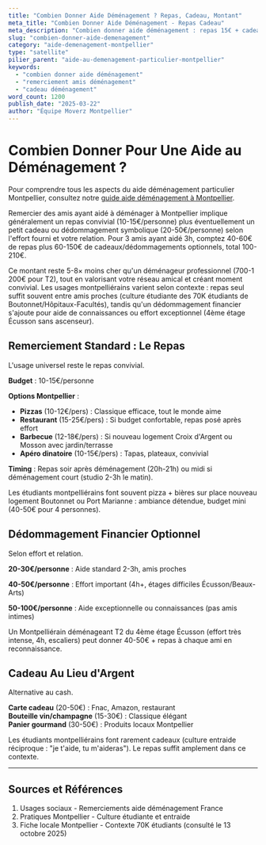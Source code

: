 ```yaml
---
title: "Combien Donner Aide Déménagement ? Repas, Cadeau, Montant"
meta_title: "Combien Donner Aide Déménagement - Repas Cadeau"
meta_description: "Combien donner aide déménagement : repas 15€ + cadeau 20-50€/personne. Usages, remerciements."
slug: "combien-donner-aide-demenagement"
category: "aide-demenagement-montpellier"
type: "satellite"
pilier_parent: "aide-au-demenagement-particulier-montpellier"
keywords:
  - "combien donner aide déménagement"
  - "remerciement amis déménagement"
  - "cadeau déménagement"
word_count: 1200
publish_date: "2025-03-22"
author: "Équipe Moverz Montpellier"
---
```


# Combien Donner Pour Une Aide au Déménagement ?


Pour comprendre tous les aspects du aide déménagement particulier Montpellier, consultez notre [guide aide déménagement à Montpellier](/blog/aide-demenagement-particulier-montpellier/aide-demenagement-particulier-montpellier).


Remercier des amis ayant aidé à déménager à Montpellier implique généralement un repas convivial (10-15€/personne) plus éventuellement un petit cadeau ou dédommagement symbolique (20-50€/personne) selon l'effort fourni et votre relation. Pour 3 amis ayant aidé 3h, comptez 40-60€ de repas plus 60-150€ de cadeaux/dédommagements optionnels, total 100-210€.

Ce montant reste 5-8× moins cher qu'un déménageur professionnel (700-1 200€ pour T2), tout en valorisant votre réseau amical et créant moment convivial. Les usages montpelliérains varient selon contexte : repas seul suffit souvent entre amis proches (culture étudiante des 70K étudiants de Boutonnet/Hôpitaux-Facultés), tandis qu'un dédommagement financier s'ajoute pour aide de connaissances ou effort exceptionnel (4ème étage Écusson sans ascenseur).

## Remerciement Standard : Le Repas

L'usage universel reste le repas convivial.

**Budget** : 10-15€/personne

**Options Montpellier** :
- **Pizzas** (10-12€/pers) : Classique efficace, tout le monde aime
- **Restaurant** (15-25€/pers) : Si budget confortable, repas posé après effort
- **Barbecue** (12-18€/pers) : Si nouveau logement Croix d'Argent ou Mosson avec jardin/terrasse
- **Apéro dinatoire** (10-15€/pers) : Tapas, plateaux, convivial

**Timing** : Repas soir après déménagement (20h-21h) ou midi si déménagement court (studio 2-3h le matin).

Les étudiants montpelliérains font souvent pizza + bières sur place nouveau logement Boutonnet ou Port Marianne : ambiance détendue, budget mini (40-50€ pour 4 personnes).

## Dédommagement Financier Optionnel

Selon effort et relation.

**20-30€/personne** : Aide standard 2-3h, amis proches

**40-50€/personne** : Effort important (4h+, étages difficiles Écusson/Beaux-Arts)

**50-100€/personne** : Aide exceptionnelle ou connaissances (pas amis intimes)

Un Montpelliérain déménageant T2 du 4ème étage Écusson (effort très intense, 4h, escaliers) peut donner 40-50€ + repas à chaque ami en reconnaissance.

## Cadeau Au Lieu d'Argent

Alternative au cash.

**Carte cadeau** (20-50€) : Fnac, Amazon, restaurant  
**Bouteille vin/champagne** (15-30€) : Classique élégant  
**Panier gourmand** (30-50€) : Produits locaux Montpellier

Les étudiants montpelliérains font rarement cadeaux (culture entraide réciproque : "je t'aide, tu m'aideras"). Le repas suffit amplement dans ce contexte.

---

## Sources et Références

1. Usages sociaux - Remerciements aide déménagement France
2. Pratiques Montpellier - Culture étudiante et entraide
3. Fiche locale Montpellier - Contexte 70K étudiants (consulté le 13 octobre 2025)

